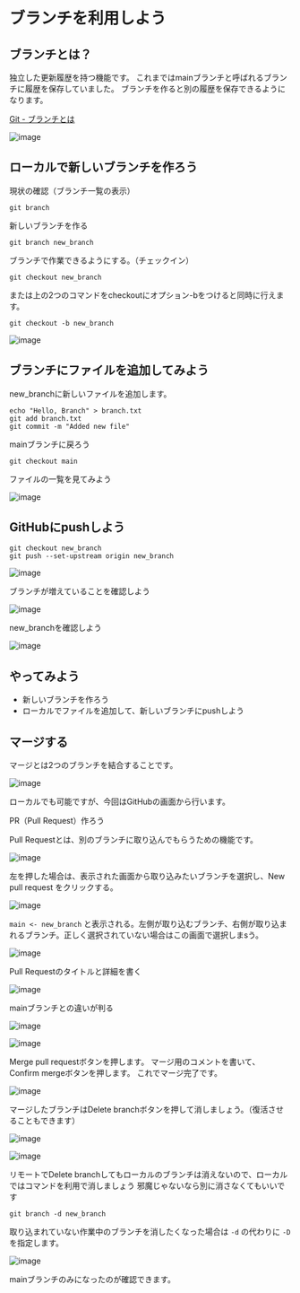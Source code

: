 # ブランチを利用しよう

## ブランチとは？
独立した更新履歴を持つ機能です。
これまではmainブランチと呼ばれるブランチに履歴を保存していました。
ブランチを作ると別の履歴を保存できるようになります。

[Git - ブランチとは](https://git-scm.com/book/ja/v2/Git-%E3%81%AE%E3%83%96%E3%83%A9%E3%83%B3%E3%83%81%E6%A9%9F%E8%83%BD-%E3%83%96%E3%83%A9%E3%83%B3%E3%83%81%E3%81%A8%E3%81%AF)

![image](images/new_branch.png)


## ローカルで新しいブランチを作ろう

現状の確認（ブランチ一覧の表示）

```
git branch
```

新しいブランチを作る

```
git branch new_branch
```

ブランチで作業できるようにする。（チェックイン）

```
git checkout new_branch
```

または上の2つのコマンドをcheckoutにオプション-bをつけると同時に行えます。

```
git checkout -b new_branch
```

![image](images/branch01.png)

## ブランチにファイルを追加してみよう
new_branchに新しいファイルを追加します。

```
echo "Hello, Branch" > branch.txt
git add branch.txt
git commit -m "Added new file"
```

mainブランチに戻ろう

```
git checkout main
```

ファイルの一覧を見てみよう


![image](images/branch02.png)

## GitHubにpushしよう

```
git checkout new_branch
git push --set-upstream origin new_branch
```

![image](images/branch03.png)

ブランチが増えていることを確認しよう

![image](images/branch04.png)

new_branchを確認しよう

![image](images/branch05.png)

## やってみよう
- 新しいブランチを作ろう
- ローカルでファイルを追加して、新しいブランチにpushしよう

## マージする

マージとは2つのブランチを結合することです。

![image](images/merge.png)

ローカルでも可能ですが、今回はGitHubの画面から行います。

PR（Pull Request）作ろう

Pull Requestとは、別のブランチに取り込んでもらうための機能です。

![image](images/branch06.png)

左を押した場合は、表示された画面から取り込みたいブランチを選択し、New pull request をクリックする。

![image](images/branch07.png)

`main <- new_branch` と表示される。左側が取り込むブランチ、右側が取り込まれるブランチ。正しく選択されていない場合はこの画面で選択しまsう。


![image](images/branch08.png)

Pull Requestのタイトルと詳細を書く

![image](images/branch09.png)

mainブランチとの違いが判る

![image](images/branch10.png)

![image](images/branch11.png)

Merge pull requestボタンを押します。
マージ用のコメントを書いて、 Confirm mergeボタンを押します。
これでマージ完了です。

![image](images/branch12.png)

マージしたブランチはDelete branchボタンを押して消しましょう。（復活させることもできます）

![image](images/branch13.png)

![image](images/branch14.png)

リモートでDelete branchしてもローカルのブランチは消えないので、ローカルではコマンドを利用で消しましょう
邪魔じゃないなら別に消さなくてもいいです

```
git branch -d new_branch
```

取り込まれていない作業中のブランチを消したくなった場合は `-d` の代わりに `-D` を指定します。

![image](images/branch15.png)

mainブランチのみになったのが確認できます。